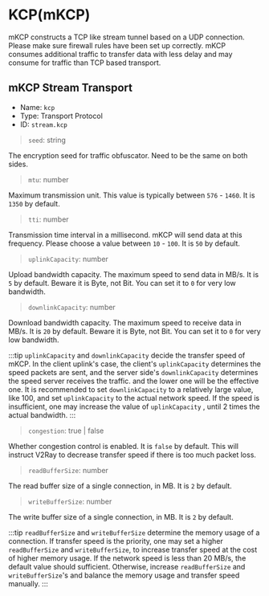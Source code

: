 # KCP(mKCP)

mKCP constructs a TCP like stream tunnel based on a UDP connection.
Please make sure firewall rules have been set up correctly.
mKCP consumes additional traffic to transfer data with less delay
and may consume for traffic than TCP based transport.

## mKCP Stream Transport
* Name: `kcp`
* Type: Transport Protocol
* ID: `stream.kcp`

> `seed`: string

The encryption seed for traffic obfuscator. Need to be the same on both sides.

> `mtu`: number

Maximum transmission unit. This value is typically between  `576` - `1460`. It is  `1350` by default.

> `tti`: number

Transmission time interval in a millisecond.
mKCP will send data at this frequency.
Please choose a value between `10` - `100`.
It is `50` by default.

> `uplinkCapacity`: number

Upload bandwidth capacity.
The maximum speed to send data in MB/s.
It is `5` by default.
Beware it is Byte, not Bit.
You can set it to `0` for very low bandwidth.

> `downlinkCapacity`: number

Download bandwidth capacity.
The maximum speed to receive data in MB/s.
It is `20` by default.
Beware it is Byte, not Bit.
You can set it to `0` for very low bandwidth.

:::tip
`uplinkCapacity` and `downlinkCapacity` decide the transfer speed of mKCP.
In the client uplink's case, the client's  `uplinkCapacity` determines the speed packets are sent,
and the server side's  `downlinkCapacity` determines the speed server receives the traffic.
and the lower one will be the effective one.
It is recommended to set  `downlinkCapacity` to a relatively large value,
like 100, and set  `uplinkCapacity` to the actual network speed.
If the speed is insufficient, one may increase the value of  `uplinkCapacity`
, until 2 times the actual bandwidth.
:::

> `congestion`: true | false

Whether congestion control is enabled. It is `false` by default.
This will instruct V2Ray to decrease transfer speed if there is too much packet loss.

> `readBufferSize`: number

The read buffer size of a single connection, in MB.
It is `2` by default.

> `writeBufferSize`: number

The write buffer size of a single connection, in MB.
It is `2` by default.

:::tip
`readBufferSize` and `writeBufferSize` determine the memory usage of a connection.
If transfer speed is the priority,
one may set a higher `readBufferSize` and `writeBufferSize`,
to increase transfer speed at the cost of higher memory usage.
If the network speed is less than 20 MB/s, the default value should
sufficient. Otherwise, increase `readBufferSize` and `writeBufferSize`'s
and balance the memory usage and transfer speed manually.
:::
